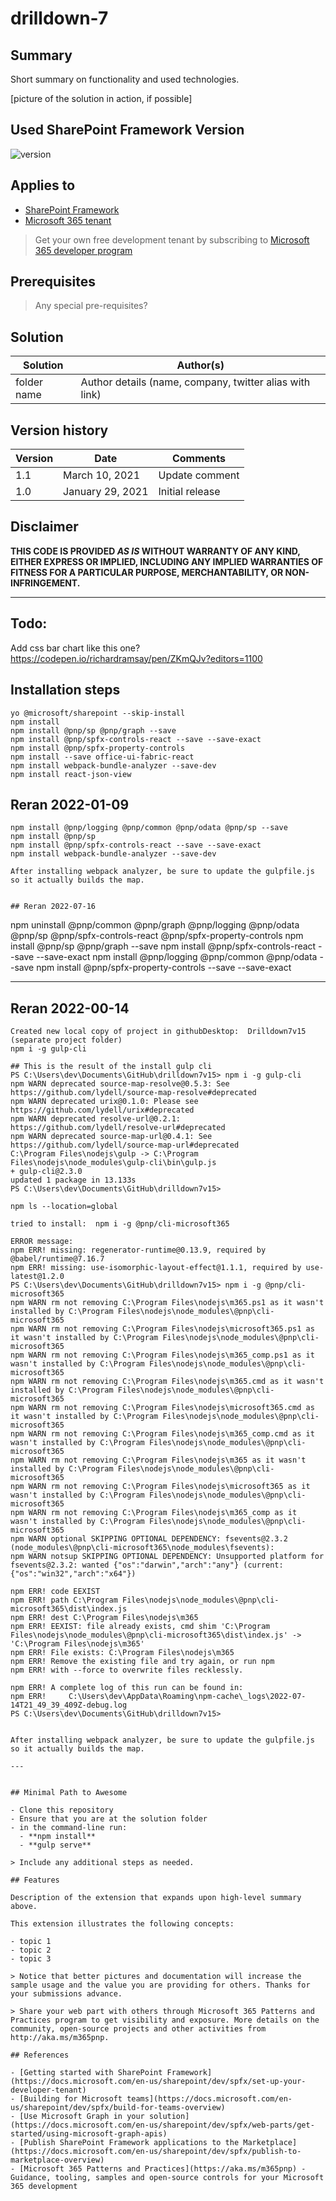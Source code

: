 # drilldown-7

## Summary

Short summary on functionality and used technologies.

[picture of the solution in action, if possible]

## Used SharePoint Framework Version

![version](https://img.shields.io/badge/version-1.11-green.svg)

## Applies to

- [SharePoint Framework](https://aka.ms/spfx)
- [Microsoft 365 tenant](https://docs.microsoft.com/en-us/sharepoint/dev/spfx/set-up-your-developer-tenant)

> Get your own free development tenant by subscribing to [Microsoft 365 developer program](http://aka.ms/o365devprogram)

## Prerequisites

> Any special pre-requisites?

## Solution

Solution|Author(s)
--------|---------
folder name | Author details (name, company, twitter alias with link)

## Version history

Version|Date|Comments
-------|----|--------
1.1|March 10, 2021|Update comment
1.0|January 29, 2021|Initial release

## Disclaimer

**THIS CODE IS PROVIDED *AS IS* WITHOUT WARRANTY OF ANY KIND, EITHER EXPRESS OR IMPLIED, INCLUDING ANY IMPLIED WARRANTIES OF FITNESS FOR A PARTICULAR PURPOSE, MERCHANTABILITY, OR NON-INFRINGEMENT.**

---
## Todo:
Add css bar chart like this one?
https://codepen.io/richardramsay/pen/ZKmQJv?editors=1100


## Installation steps
```
yo @microsoft/sharepoint --skip-install
npm install
npm install @pnp/sp @pnp/graph --save
npm install @pnp/spfx-controls-react --save --save-exact
npm install @pnp/spfx-property-controls
npm install --save office-ui-fabric-react
npm install webpack-bundle-analyzer --save-dev
npm install react-json-view
```


## Reran 2022-01-09
```
npm install @pnp/logging @pnp/common @pnp/odata @pnp/sp --save
npm install @pnp/sp
npm install @pnp/spfx-controls-react --save --save-exact
npm install webpack-bundle-analyzer --save-dev

After installing webpack analyzer, be sure to update the gulpfile.js so it actually builds the map.


## Reran 2022-07-16
```
npm uninstall @pnp/common @pnp/graph @pnp/logging @pnp/odata @pnp/sp @pnp/spfx-controls-react @pnp/spfx-property-controls
npm install @pnp/sp @pnp/graph --save
npm install @pnp/spfx-controls-react --save --save-exact
npm install @pnp/logging @pnp/common @pnp/odata --save
npm install @pnp/spfx-property-controls --save --save-exact

---


## Reran 2022-00-14
```
Created new local copy of project in githubDesktop:  Drilldown7v15 (separate project folder)
npm i -g gulp-cli

## This is the result of the install gulp cli
PS C:\Users\dev\Documents\GitHub\drilldown7v15> npm i -g gulp-cli             
npm WARN deprecated source-map-resolve@0.5.3: See https://github.com/lydell/source-map-resolve#deprecated
npm WARN deprecated urix@0.1.0: Please see https://github.com/lydell/urix#deprecated
npm WARN deprecated resolve-url@0.2.1: https://github.com/lydell/resolve-url#deprecated
npm WARN deprecated source-map-url@0.4.1: See https://github.com/lydell/source-map-url#deprecated
C:\Program Files\nodejs\gulp -> C:\Program Files\nodejs\node_modules\gulp-cli\bin\gulp.js
+ gulp-cli@2.3.0
updated 1 package in 13.133s
PS C:\Users\dev\Documents\GitHub\drilldown7v15> 

npm ls --location=global

tried to install:  npm i -g @pnp/cli-microsoft365

ERROR message:
npm ERR! missing: regenerator-runtime@0.13.9, required by @babel/runtime@7.16.7
npm ERR! missing: use-isomorphic-layout-effect@1.1.1, required by use-latest@1.2.0
PS C:\Users\dev\Documents\GitHub\drilldown7v15> npm i -g @pnp/cli-microsoft365
npm WARN rm not removing C:\Program Files\nodejs\m365.ps1 as it wasn't installed by C:\Program Files\nodejs\node_modules\@pnp\cli-microsoft365
npm WARN rm not removing C:\Program Files\nodejs\microsoft365.ps1 as it wasn't installed by C:\Program Files\nodejs\node_modules\@pnp\cli-microsoft365
npm WARN rm not removing C:\Program Files\nodejs\m365_comp.ps1 as it wasn't installed by C:\Program Files\nodejs\node_modules\@pnp\cli-microsoft365
npm WARN rm not removing C:\Program Files\nodejs\m365.cmd as it wasn't installed by C:\Program Files\nodejs\node_modules\@pnp\cli-microsoft365
npm WARN rm not removing C:\Program Files\nodejs\microsoft365.cmd as it wasn't installed by C:\Program Files\nodejs\node_modules\@pnp\cli-microsoft365
npm WARN rm not removing C:\Program Files\nodejs\m365_comp.cmd as it wasn't installed by C:\Program Files\nodejs\node_modules\@pnp\cli-microsoft365
npm WARN rm not removing C:\Program Files\nodejs\m365 as it wasn't installed by C:\Program Files\nodejs\node_modules\@pnp\cli-microsoft365
npm WARN rm not removing C:\Program Files\nodejs\microsoft365 as it wasn't installed by C:\Program Files\nodejs\node_modules\@pnp\cli-microsoft365
npm WARN rm not removing C:\Program Files\nodejs\m365_comp as it wasn't installed by C:\Program Files\nodejs\node_modules\@pnp\cli-microsoft365
npm WARN optional SKIPPING OPTIONAL DEPENDENCY: fsevents@2.3.2 (node_modules\@pnp\cli-microsoft365\node_modules\fsevents):
npm WARN notsup SKIPPING OPTIONAL DEPENDENCY: Unsupported platform for fsevents@2.3.2: wanted {"os":"darwin","arch":"any"} (current: {"os":"win32","arch":"x64"})

npm ERR! code EEXIST
npm ERR! path C:\Program Files\nodejs\node_modules\@pnp\cli-microsoft365\dist\index.js
npm ERR! dest C:\Program Files\nodejs\m365
npm ERR! EEXIST: file already exists, cmd shim 'C:\Program Files\nodejs\node_modules\@pnp\cli-microsoft365\dist\index.js' -> 'C:\Program Files\nodejs\m365'
npm ERR! File exists: C:\Program Files\nodejs\m365
npm ERR! Remove the existing file and try again, or run npm
npm ERR! with --force to overwrite files recklessly.

npm ERR! A complete log of this run can be found in:
npm ERR!     C:\Users\dev\AppData\Roaming\npm-cache\_logs\2022-07-14T21_49_39_409Z-debug.log
PS C:\Users\dev\Documents\GitHub\drilldown7v15>


After installing webpack analyzer, be sure to update the gulpfile.js so it actually builds the map.

---


## Minimal Path to Awesome

- Clone this repository
- Ensure that you are at the solution folder
- in the command-line run:
  - **npm install**
  - **gulp serve**

> Include any additional steps as needed.

## Features

Description of the extension that expands upon high-level summary above.

This extension illustrates the following concepts:

- topic 1
- topic 2
- topic 3

> Notice that better pictures and documentation will increase the sample usage and the value you are providing for others. Thanks for your submissions advance.

> Share your web part with others through Microsoft 365 Patterns and Practices program to get visibility and exposure. More details on the community, open-source projects and other activities from http://aka.ms/m365pnp.

## References

- [Getting started with SharePoint Framework](https://docs.microsoft.com/en-us/sharepoint/dev/spfx/set-up-your-developer-tenant)
- [Building for Microsoft teams](https://docs.microsoft.com/en-us/sharepoint/dev/spfx/build-for-teams-overview)
- [Use Microsoft Graph in your solution](https://docs.microsoft.com/en-us/sharepoint/dev/spfx/web-parts/get-started/using-microsoft-graph-apis)
- [Publish SharePoint Framework applications to the Marketplace](https://docs.microsoft.com/en-us/sharepoint/dev/spfx/publish-to-marketplace-overview)
- [Microsoft 365 Patterns and Practices](https://aka.ms/m365pnp) - Guidance, tooling, samples and open-source controls for your Microsoft 365 development
